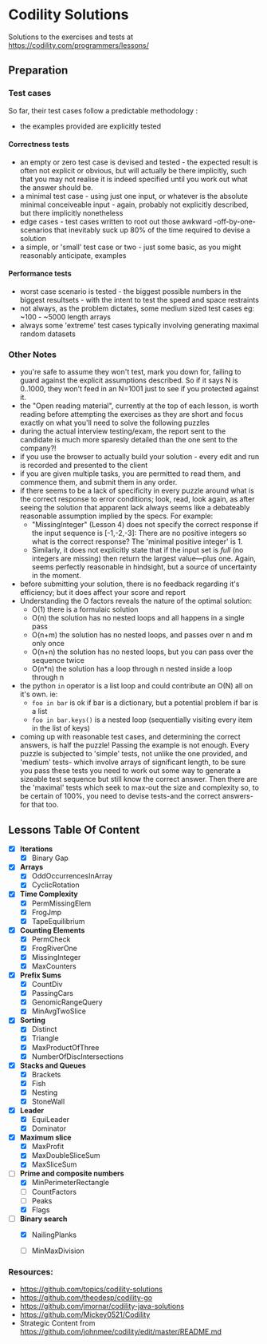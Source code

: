 # Codility Solutions
Solutions to the exercises and tests at https://codility.com/programmers/lessons/


## Preparation
### Test cases
So far, their test cases follow a predictable methodology :
* the examples provided are explicitly tested

#### Correctness tests
* an empty or zero test case is devised and tested - the expected result is often not explicit or obvious, but will actually be there implicitly, such that you may not realise it is indeed specified until you work out what the answer should be.
* a minimal test case - using just one input, or whatever is the absolute minimal conceiveable input - again, probably not explicitly described, but there implicitly nonetheless
* edge cases - test cases written to root out those awkward -off-by-one- scenarios that inevitably suck up 80% of the time required to devise a solution
* a simple, or 'small' test case or two - just some basic, as you might reasonably anticipate, examples

#### Performance tests
* worst case scenario is tested - the biggest possible numbers in the biggest resultsets - with the intent to test the speed and space restraints
* not always, as the problem dictates, some medium sized test cases eg: ~100 - ~5000 length arrays
* always some 'extreme' test cases typically involving generating maximal random datasets

### Other Notes
* you're safe to assume they won't test, mark you down for, failing to guard against the explicit assumptions described. So if it says N is 0..1000, they won't feed in an N=1001 just to see if you protected against it.
* the "Open reading material", currently at the top of each lesson, is worth reading before attempting the exercises as they are short and focus exactly on what you'll need to solve the following puzzles
* during the actual interview testing/exam, the report sent to the candidate is much more sparesly detailed than the one sent to the company?!
* if you use the browser to actually build your solution - every edit and run is recorded and presented to the client
* if you are given multiple tasks, you are permitted to read them, and commence them, and submit them in any order.
* if there seems to be a lack of specificity in every puzzle around what is the correct response to error conditions; look, read, look again, as after seeing the solution that apparent lack always seems like a debateably reasonable assumption implied by the specs. For example:
   * "MissingInteger" (Lesson 4) does not specify the correct response if the input sequence is [-1,-2,-3]: There are no positive integers so what is the correct response? The 'minimal positive integer' is 1.
   * Similarly, it does not explicitly state that if the input set is _full_ (no integers are missing) then return the largest value—plus one.  Again, seems perfectly reasonable in hindsight, but a source of uncertainty in the moment.
* before submitting your solution, there is no feedback regarding it's efficiency; but it does affect your score and report
* Understanding the O factors reveals the nature of the optimal solution:
   * O(1) there is a formulaic solution 
   * O(n) the solution has no nested loops and all happens in a single pass
   * O(n+m) the solution has no nested loops, and passes over n and m only once
   * O(n+n) the solution has no nested loops, but you can pass over the sequence twice
   * O(n*n) the solution has a loop through n nested inside a loop through n
* the python `in` operator is a list loop and could contribute an O(N) all on it's own. ie:
    * `foo in bar` is ok if bar is a dictionary, but a potential problem if bar is a list
    * `foo in bar.keys()` is a nested loop (sequentially visiting every item in the list of keys)
* coming up with reasonable test cases, and determining the correct answers, is half the puzzle! Passing the example is not enough. Every puzzle is subjected to 'simple' tests, not unlike the one provided, and 'medium' tests- which involve arrays of significant length, to be sure you pass these tests you need to work out some way to generate a sizeable test sequence but still know the correct answer. Then there are the 'maximal' tests which seek to max-out the size and complexity so, to be certain of 100%, you need to devise tests-and the correct answers-for that too.



## Lessons Table Of Content
- [x] **Iterations**
    - [x] Binary Gap
    
- [x] **Arrays**
    - [x] OddOccurrencesInArray
    - [x] CyclicRotation
    
- [x] **Time Complexity**
    - [x] PermMissingElem
    - [x] FrogJmp
    - [x] TapeEquilibrium

- [x] **Counting Elements**
    - [x] PermCheck
    - [x] FrogRiverOne
    - [x] MissingInteger
    - [x] MaxCounters

- [x] **Prefix Sums**
    - [x] CountDiv
    - [x] PassingCars
    - [x] GenomicRangeQuery
    - [x] MinAvgTwoSlice

- [x] **Sorting**
    - [x] Distinct
    - [x] Triangle
    - [x] MaxProductOfThree
    - [x] NumberOfDiscIntersections

- [x] **Stacks and Queues**
    - [x] Brackets
    - [x] Fish
    - [x] Nesting
    - [x] StoneWall
  
- [x] **Leader**
    - [x] EquiLeader
    - [x] Dominator
    
- [x] **Maximum slice**
    - [x] MaxProfit
    - [x] MaxDoubleSliceSum
    - [x] MaxSliceSum
    
- [ ] **Prime and composite numbers**
    - [x] MinPerimeterRectangle
    - [ ] CountFactors
    - [ ] Peaks
    - [x] Flags
    
- [ ] **Binary search**
    - [x] NailingPlanks
    - [ ] MinMaxDivision
 

### Resources:
- https://github.com/topics/codility-solutions
- https://github.com/theodesp/codility-go
- https://github.com/jmornar/codility-java-solutions
- https://github.com/Mickey0521/Codility
- Strategic Content from https://github.com/johnmee/codility/edit/master/README.md